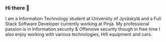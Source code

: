 ### Hi there 👋

I am a Information Technology student at University of Jyväskylä and a Full Stack Software Developer currently working at Pinja. My professional passion is in Information security & Offensive security though in free time I also enjoy working with various technologies, Hifi equipment and cars.

<!--
**laveez/laveez** is a ✨ _special_ ✨ repository because its `README.md` (this file) appears on your GitHub profile.

Here are some ideas to get you started:

- 🔭 I’m currently working on ...
- 🌱 I’m currently learning ...
- 👯 I’m looking to collaborate on ...
- 🤔 I’m looking for help with ...
- 💬 Ask me about ...
- 📫 How to reach me: ...
- 😄 Pronouns: ...
- ⚡ Fun fact: ...
-->
